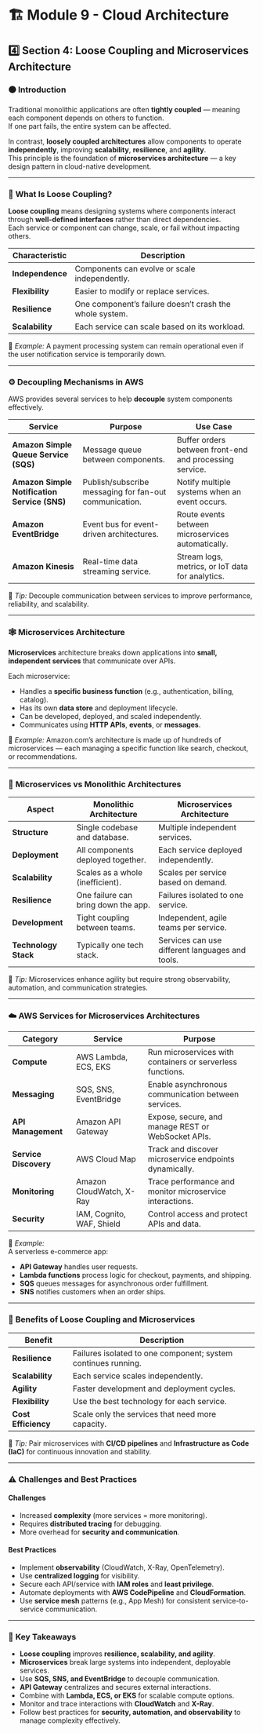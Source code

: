 # 🏗️ **Module 9 - Cloud Architecture**  

## 4️⃣ **Section 4: Loose Coupling and Microservices Architecture**

### 🟠 **Introduction**

Traditional monolithic applications are often **tightly coupled** — meaning each component depends on others to function.  
If one part fails, the entire system can be affected.  

In contrast, **loosely coupled architectures** allow components to operate **independently**, improving **scalability**, **resilience**, and **agility**.  
This principle is the foundation of **microservices architecture** — a key design pattern in cloud-native development.

---

### 🧩 **What Is Loose Coupling?**

**Loose coupling** means designing systems where components interact through **well-defined interfaces** rather than direct dependencies.  
Each service or component can change, scale, or fail without impacting others.

| **Characteristic** | **Description** |
|---------------------|----------------|
| **Independence** | Components can evolve or scale independently. |
| **Flexibility** | Easier to modify or replace services. |
| **Resilience** | One component’s failure doesn’t crash the whole system. |
| **Scalability** | Each service can scale based on its workload. |

🧠 *Example:* A payment processing system can remain operational even if the user notification service is temporarily down.

---

### ⚙️ **Decoupling Mechanisms in AWS**

AWS provides several services to help **decouple** system components effectively.

| **Service** | **Purpose** | **Use Case** |
|--------------|-------------|--------------|
| **Amazon Simple Queue Service (SQS)** | Message queue between components. | Buffer orders between front-end and processing service. |
| **Amazon Simple Notification Service (SNS)** | Publish/subscribe messaging for fan-out communication. | Notify multiple systems when an event occurs. |
| **Amazon EventBridge** | Event bus for event-driven architectures. | Route events between microservices automatically. |
| **Amazon Kinesis** | Real-time data streaming service. | Stream logs, metrics, or IoT data for analytics. |

🧠 *Tip:* Decouple communication between services to improve performance, reliability, and scalability.

---

### 🕸️ **Microservices Architecture**

**Microservices** architecture breaks down applications into **small, independent services** that communicate over APIs.

Each microservice:
- Handles a **specific business function** (e.g., authentication, billing, catalog).  
- Has its own **data store** and deployment lifecycle.  
- Can be developed, deployed, and scaled independently.  
- Communicates using **HTTP APIs**, **events**, or **messages**.

🧠 *Example:* Amazon.com’s architecture is made up of hundreds of microservices — each managing a specific function like search, checkout, or recommendations.

---

### 🧱 **Microservices vs Monolithic Architectures**

| **Aspect** | **Monolithic Architecture** | **Microservices Architecture** |
|-------------|-----------------------------|--------------------------------|
| **Structure** | Single codebase and database. | Multiple independent services. |
| **Deployment** | All components deployed together. | Each service deployed independently. |
| **Scalability** | Scales as a whole (inefficient). | Scales per service based on demand. |
| **Resilience** | One failure can bring down the app. | Failures isolated to one service. |
| **Development** | Tight coupling between teams. | Independent, agile teams per service. |
| **Technology Stack** | Typically one tech stack. | Services can use different languages and tools. |

🧠 *Tip:* Microservices enhance agility but require strong observability, automation, and communication strategies.

---

### ☁️ **AWS Services for Microservices Architectures**

| **Category** | **Service** | **Purpose** |
|---------------|-------------|--------------|
| **Compute** | AWS Lambda, ECS, EKS | Run microservices with containers or serverless functions. |
| **Messaging** | SQS, SNS, EventBridge | Enable asynchronous communication between services. |
| **API Management** | Amazon API Gateway | Expose, secure, and manage REST or WebSocket APIs. |
| **Service Discovery** | AWS Cloud Map | Track and discover microservice endpoints dynamically. |
| **Monitoring** | Amazon CloudWatch, X-Ray | Trace performance and monitor microservice interactions. |
| **Security** | IAM, Cognito, WAF, Shield | Control access and protect APIs and data. |

🧠 *Example:*  
A serverless e-commerce app:
- **API Gateway** handles user requests.  
- **Lambda functions** process logic for checkout, payments, and shipping.  
- **SQS** queues messages for asynchronous order fulfillment.  
- **SNS** notifies customers when an order ships.

---

### 🧮 **Benefits of Loose Coupling and Microservices**

| **Benefit** | **Description** |
|--------------|----------------|
| **Resilience** | Failures isolated to one component; system continues running. |
| **Scalability** | Each service scales independently. |
| **Agility** | Faster development and deployment cycles. |
| **Flexibility** | Use the best technology for each service. |
| **Cost Efficiency** | Scale only the services that need more capacity. |

🧠 *Tip:* Pair microservices with **CI/CD pipelines** and **Infrastructure as Code (IaC)** for continuous innovation and stability.

---

### ⚠️ **Challenges and Best Practices**

#### **Challenges**
- Increased **complexity** (more services = more monitoring).  
- Requires **distributed tracing** for debugging.  
- More overhead for **security and communication**.  

#### **Best Practices**
- Implement **observability** (CloudWatch, X-Ray, OpenTelemetry).  
- Use **centralized logging** for visibility.  
- Secure each API/service with **IAM roles** and **least privilege**.  
- Automate deployments with **AWS CodePipeline** and **CloudFormation**.  
- Use **service mesh** patterns (e.g., App Mesh) for consistent service-to-service communication.

---

### 🧠 **Key Takeaways**

- **Loose coupling** improves **resilience, scalability, and agility**.  
- **Microservices** break large systems into independent, deployable services.  
- Use **SQS, SNS, and EventBridge** to decouple communication.  
- **API Gateway** centralizes and secures external interactions.  
- Combine with **Lambda, ECS, or EKS** for scalable compute options.  
- Monitor and trace interactions with **CloudWatch** and **X-Ray**.  
- Follow best practices for **security, automation, and observability** to manage complexity effectively.  